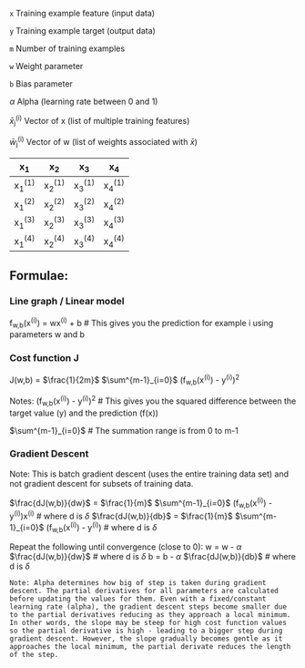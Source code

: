 `x`   Training example feature (input data)

`y`   Training example target (output data)

`m`   Number of training examples

`w`   Weight parameter

`b`   Bias parameter

$\alpha$ Alpha (learning rate between 0 and 1)

$\bar{x}$<sub>j</sub><sup>(i)</sup>     Vector of x (list of multiple training features)

$\bar{w}$<sub>j</sub><sup>(i)</sup>     Vector of w (list of weights associated with $\bar{x}$)

|        x<sub>1</sub>        |        x<sub>2</sub>        |        x<sub>3</sub>        |        x<sub>4</sub>        |
| --------------------------- | --------------------------- | --------------------------- | --------------------------- |
| x<sub>1</sub><sup>(1)</sup> | x<sub>2</sub><sup>(1)</sup> | x<sub>3</sub><sup>(1)</sup> | x<sub>4</sub><sup>(1)</sup> |
| x<sub>1</sub><sup>(2)</sup> | x<sub>2</sub><sup>(2)</sup> | x<sub>3</sub><sup>(2)</sup> | x<sub>4</sub><sup>(2)</sup> |
| x<sub>1</sub><sup>(3)</sup> | x<sub>2</sub><sup>(3)</sup> | x<sub>3</sub><sup>(3)</sup> | x<sub>4</sub><sup>(3)</sup> |
| x<sub>1</sub><sup>(4)</sup> | x<sub>2</sub><sup>(4)</sup> | x<sub>3</sub><sup>(4)</sup> | x<sub>4</sub><sup>(4)</sup> |

## Formulae:

### Line graph / Linear model
f<sub>w,b</sub>(x<sup>(i)</sup>) = wx<sup>(i)</sup> + b # This gives you the prediction for example i using parameters w and b

### Cost function J
J(w,b) = $\frac{1}{2m}$ $\sum^{m-1}_{i=0}$ (f<sub>w,b</sub>(x<sup>(i)</sup>) - y<sup>(i)</sup>)<sup>2</sup>

Notes:
(f<sub>w,b</sub>(x<sup>(i)</sup>) - y<sup>(i)</sup>)<sup>2</sup> # This gives you the squared difference between the target value (y) and the prediction (f(x))

$\sum^{m-1}_{i=0}$ # The summation range is from 0 to m-1

### Gradient Descent
Note: This is batch gradient descent (uses the entire training data set) and not gradient descent for subsets of training data.

$\frac{dJ(w,b)}{dw}$ = $\frac{1}{m}$ $\sum^{m-1}_{i=0}$ (f<sub>w,b</sub>(x<sup>(i)</sup>) - y<sup>(i)</sup>)x<sup>(i)</sup> # where d is $\delta$
$\frac{dJ(w,b)}{db}$ = $\frac{1}{m}$ $\sum^{m-1}_{i=0}$ (f<sub>w,b</sub>(x<sup>(i)</sup>) - y<sup>(i)</sup>) # where d is $\delta$ 

Repeat the following until convergence (close to 0):
w = w - $\alpha$ $\frac{dJ(w,b)}{dw}$ # where d is $\delta$
b = b - $\alpha$ $\frac{dJ(w,b)}{db}$ # where d is $\delta$ 

`Note: Alpha determines how big of step is taken during gradient descent. The partial derivatives for all parameters are calculated before updating the values for them. Even with a fixed/constant learning rate (alpha), the gradient descent steps become smaller due to the partial derivatives reducing as they approach a local minimum. In other words, the slope may be steep for high cost function values so the partial derivative is high - leading to a bigger step during gradient descent. However, the slope gradually becomes gentle as it approaches the local minimum, the partial derivate reduces the length of the step.`